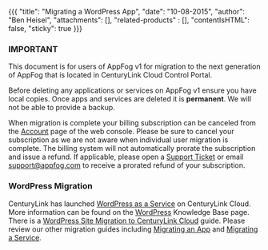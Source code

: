 {{{
  "title": "Migrating a WordPress App",
  "date": "10-08-2015",
  "author": "Ben Heisel",
  "attachments": [],
  "related-products" : [],
  "contentIsHTML": false,
  "sticky": true
}}}

### IMPORTANT

This document is for users of AppFog v1 for migration to the next generation of AppFog that is located in CenturyLink Cloud Control Portal.

Before deleting any applications or services on AppFog v1 ensure you have local copies. Once apps and services are deleted it is **permanent**. We will not be able to provide a backup.

When migration is complete your billing subscription can be canceled from the [Account](https://console.appfog.com/#account) page of the web console. Please be sure to cancel your subscription as we are not aware when individual user migration is complete. The billing system will not automatically prorate the subscription and issue a refund. If applicable, please open a [Support Ticket](https://support.appfog.com/tickets/new) or email support@appfog.com to receive a prorated refund of your subscription.


### WordPress Migration
CenturyLink has launched [WordPress as a Service](https://www.ctl.io/wordpress/) on CenturyLink Cloud. More information can be found on the [WordPress](../WordPress/) Knowledge Base page. There is a [WordPress Site Migration to CenturyLink Cloud](../WordPress/wordpress-site-migration-to-centurylink-cloud.md) guide. Please review our other migration guides including [Migrating an App](how-to-migrate-an-application.md) and [Migrating a Service](export-services-and-third-party-alternatives.md).

